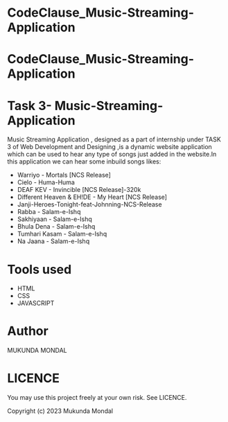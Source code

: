 # CodeClause_Music-Streaming-Application
# CodeClause_Music-Streaming-Application
# Task 3- Music-Streaming-Application

Music Streaming Application , designed as a part of internship under TASK 3 of Web Development and Designing ,is a dynamic website application which can be used to hear any type of songs just added in the website.In this application we can hear some inbuild songs likes:

* Warriyo - Mortals [NCS Release]
* Cielo - Huma-Huma
* DEAF KEV - Invincible [NCS Release]-320k
* Different Heaven & EH!DE - My Heart [NCS Release]
* Janji-Heroes-Tonight-feat-Johnning-NCS-Release
* Rabba - Salam-e-Ishq
* Sakhiyaan - Salam-e-Ishq
* Bhula Dena - Salam-e-Ishq
* Tumhari Kasam - Salam-e-Ishq
* Na Jaana - Salam-e-Ishq


# Tools used

* HTML
* CSS
* JAVASCRIPT


# Author

MUKUNDA MONDAL

# LICENCE

You may use this project freely at your own risk. See LICENCE.

Copyright (c) 2023 Mukunda Mondal

